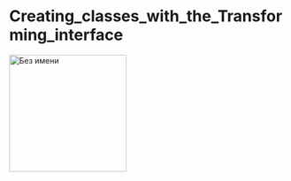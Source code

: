 # Creating_classes_with_the_Transforming_interface


<img width="212" alt="Без имени" src="https://github.com/nech14/Creating_classes_with_the_Transforming_interface/assets/113244483/7cd59a08-5d2c-40b3-aa31-338523f7096c">
